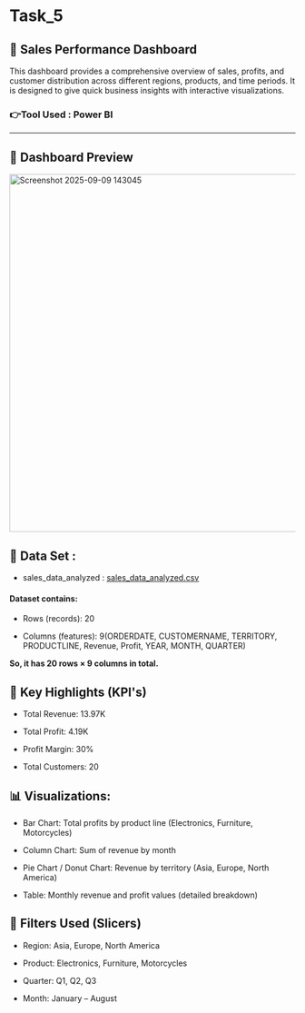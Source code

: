 # Task_5
## 🚀 Sales Performance Dashboard

This dashboard provides a comprehensive overview of sales, profits, and customer distribution across different regions, products, and time periods. It is designed to give quick business insights with interactive visualizations.

### 👉Tool Used : Power BI
****************************************************************************************************************************************************************
## 📌 Dashboard Preview

<img width="1112" height="630" alt="Screenshot 2025-09-09 143045" src="https://github.com/user-attachments/assets/9a2acdcf-54ea-4c90-8148-36ce1d16590f" />


## 📂 Data Set :
- sales_data_analyzed : [sales_data_analyzed.csv](https://github.com/user-attachments/files/22230749/sales_data_analyzed.csv)

#### Dataset contains:

- Rows (records): 20
  
- Columns (features): 9(ORDERDATE, CUSTOMERNAME, TERRITORY, PRODUCTLINE, Revenue, Profit, YEAR, MONTH, QUARTER)

**So, it has 20 rows × 9 columns in total.**

## 🔎 Key Highlights (KPI's)

- Total Revenue: 13.97K

- Total Profit: 4.19K

- Profit Margin: 30%

- Total Customers: 20

## 📊 Visualizations:

- Bar Chart: Total profits by product line (Electronics, Furniture, Motorcycles)

- Column Chart: Sum of revenue by month

- Pie Chart / Donut Chart: Revenue by territory (Asia, Europe, North America)

- Table: Monthly revenue and profit values (detailed breakdown)
  
## 📌 Filters Used (Slicers)

- Region: Asia, Europe, North America

- Product: Electronics, Furniture, Motorcycles

- Quarter: Q1, Q2, Q3

- Month: January – August
